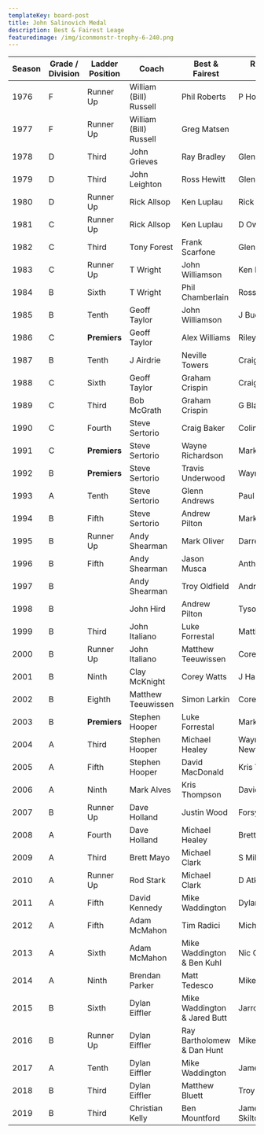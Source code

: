 ```yaml
---
templateKey: board-post
title: John Salinovich Medal
description: Best & Fairest Leage
featuredimage: /img/iconmonstr-trophy-6-240.png
---
```

| **Season** | **Grade / Division** | **Ladder Position** | **Coach**              | **Best &amp; Fairest**           | **Runner Up\*\*** Best &amp; Fairest\*\* |
| ---------- | -------------------- | ------------------- | ---------------------- | -------------------------------- | ---------------------------------------- |
| 1976       | F                    | Runner Up           | William (Bill) Russell | Phil Roberts                     | P Holst                                  |
| 1977       | F                    | Runner Up           | William (Bill) Russell | Greg Matsen                      |                                          |
| 1978       | D                    | Third               | John Grieves           | Ray Bradley                      | Glenn Ford                               |
| 1979       | D                    | Third               | John Leighton          | Ross Hewitt                      | Glenn Ford                               |
| 1980       | D                    | Runner Up           | Rick Allsop            | Ken Luplau                       | Rick Allsop                              |
| 1981       | C                    | Runner Up           | Rick Allsop            | Ken Luplau                       | D Owens                                  |
| 1982       | C                    | Third               | Tony Forest            | Frank Scarfone                   | Glenn Ford                               |
| 1983       | C                    | Runner Up           | T Wright               | John Williamson                  | Ken Luplau                               |
| 1984       | B                    | Sixth               | T Wright               | Phil Chamberlain                 | Ross Tozer                               |
| 1985       | B                    | Tenth               | Geoff Taylor           | John Williamson                  | J Buckingham                             |
| 1986       | C                    | **Premiers**        | Geoff Taylor           | Alex Williams                    | Riley Horricks                           |
| 1987       | B                    | Tenth               | J Airdrie              | Neville Towers                   | Craig Baker                              |
| 1988       | C                    | Sixth               | Geoff Taylor           | Graham Crispin                   | Craig Baker                              |
| 1989       | C                    | Third               | Bob McGrath            | Graham Crispin                   | G Black                                  |
| 1990       | C                    | Fourth              | Steve Sertorio         | Craig Baker                      | Colin Grossman                           |
| 1991       | C                    | **Premiers**        | Steve Sertorio         | Wayne Richardson                 | Mark Vanderlist                          |
| 1992       | B                    | **Premiers**        | Steve Sertorio         | Travis Underwood                 | Wayne Richardson                         |
| 1993       | A                    | Tenth               | Steve Sertorio         | Glenn Andrews                    | Paul Hill                                |
| 1994       | B                    | Fifth               | Steve Sertorio         | Andrew Pilton                    | Mark Oliver                              |
| 1995       | B                    | Runner Up           | Andy Shearman          | Mark Oliver                      | Darren Von Bergheim                      |
| 1996       | B                    | Fifth               | Andy Shearman          | Jason Musca                      | Anthony Malyniak                         |
| 1997       | B                    |                     | Andy Shearman          | Troy Oldfield                    | Andrew Pilton                            |
| 1998       | B                    |                     | John Hird              | Andrew Pilton                    | Tyson Fiest                              |
| 1999       | B                    | Third               | John Italiano          | Luke Forrestal                   | Matthew Teeuwissen                       |
| 2000       | B                    | Runner Up           | John Italiano          | Matthew Teeuwissen               | Corey Watts                              |
| 2001       | B                    | Ninth               | Clay McKnight          | Corey Watts                      | J Harris                                 |
| 2002       | B                    | Eighth              | Matthew Teeuwissen     | Simon Larkin                     | Corey Watts                              |
| 2003       | B                    | **Premiers**        | Stephen Hooper         | Luke Forrestal                   | Mark Faithfull                           |
| 2004       | A                    | Third               | Stephen Hooper         | Michael Healey                   | Wayne Otway &amp; Mark Newton            |
| 2005       | A                    | Fifth               | Stephen Hooper         | David MacDonald                  | Kris Thompson                            |
| 2006       | A                    | Ninth               | Mark Alves             | Kris Thompson                    | David Snow                               |
| 2007       | B                    | Runner Up           | Dave Holland           | Justin Wood                      | Forsyth/Thompson/Nielson                 |
| 2008       | A                    | Fourth              | Dave Holland           | Michael Healey                   | Brett Neilson                            |
| 2009       | A                    | Third               | Brett Mayo             | Michael Clark                    | S Miles / C Rudd                         |
| 2010       | A                    | Runner Up           | Rod Stark              | Michael Clark                    | D Atkinson                               |
| 2011       | A                    | Fifth               | David Kennedy          | Mike Waddington                  | Dylan Eiffler                            |
| 2012       | A                    | Fifth               | Adam McMahon           | Tim Radici                       | Michael Clark                            |
| 2013       | A                    | Sixth               | Adam McMahon           | Mike Waddington &amp; Ben Kuhl   | Nic Goswell & C Fabian                   |
| 2014       | A                    | Ninth               | Brendan Parker         | Matt Tedesco                     | Mike Waddington                          |
| 2015       | B                    | Sixth               | Dylan Eiffler          | Mike Waddington &amp; Jared Butt | Jarrod Holmes                            |
| 2016       | B                    | Runner Up           | Dylan Eiffler          | Ray Bartholomew &amp; Dan Hunt   | Mike Waddington                          |
| 2017       | A                    | Tenth               | Dylan Eiffler          | Mike Waddington                  | James Sheehan-Nel                        |
| 2018       | B                    | Third               | Dylan Eiffler          | Matthew Bluett                   | Troy Skilton                             |
| 2019       | B                    | Third               | Christian Kelly        | Ben Mountford                    |  James Sheehan-Nel &Troy Skilton         |
